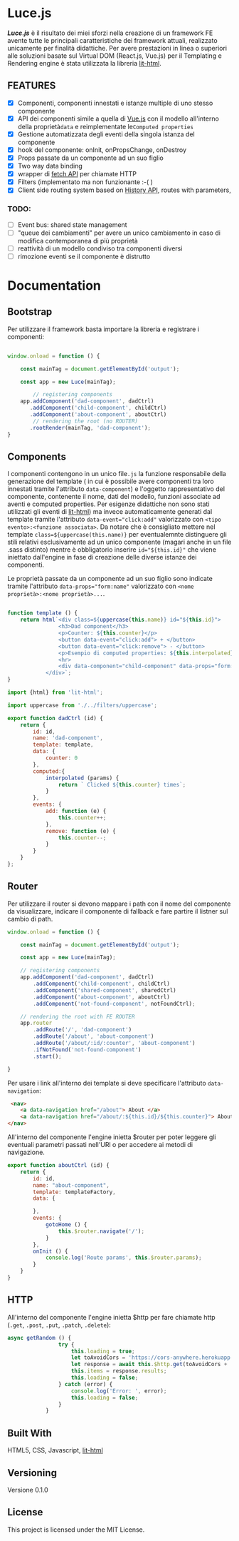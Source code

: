 # Luce.js

***Luce.js*** è il risultato dei miei sforzi nella creazione di un framework FE avente tutte le principali caratteristiche dei framework attuali, realizzato unicamente per finalità didattiche. Per avere prestazioni in linea o superiori alle soluzioni basate sul Virtual DOM (React.js, Vue.js) per il Templating e Rendering engine è stata utilizzata la libreria [lit-html](https://github.com/polymer/lit-html).

## FEATURES
- [x] Componenti, componenti  innestati e istanze multiple di uno stesso componente
- [x] API dei componenti simile a quella di [Vue.js](https://vuejs.org) con il modello all'interno della proprietà```data``` e reimplementate le```Computed properties```
- [x] Gestione automatizzata degli eventi della singola istanza del componente
- [x] hook del componente: onInit, onPropsChange, onDestroy
- [x] Props passate da un componente ad un suo figlio
- [x] Two way data binding  
- [x] wrapper di [fetch API](https://github.com/github/fetch) per chiamate HTTP
- [x] Filters (implementato ma non funzionante :-( )
- [x] Client side routing system based on [History API](https://developer.mozilla.org/en-US/docs/Web/API/History), routes with parameters, 

### TODO:
- [ ] Event bus: shared state management
- [ ] "queue dei cambiamenti" per avere un unico cambiamento in caso di modifica contemporanea di più proprietà 
- [ ] reattività di un modello condiviso tra componenti diversi
- [ ] rimozione eventi se il componente è distrutto

# Documentation

## Bootstrap

Per utilizzare il framework basta importare la libreria e registrare i componenti:
```javascript

window.onload = function () {

    const mainTag = document.getElementById('output');

    const app = new Luce(mainTag);

        // registering components
    app.addComponent('dad-component', dadCtrl)
       .addComponent('child-component', childCtrl)
       .addComponent('about-component', aboutCtrl)
        // rendering the root (no ROUTER)
       .rootRender(mainTag, 'dad-component');
}
```

## Components

I componenti contengono in un unico file```.js``` la funzione responsabile della generazione del template ( in cui è possibile avere componenti tra loro innestati tramite l'attributo ```data-component```) e l'oggetto rappresentativo del componente, contenente il nome, dati del modello, funzioni associate ad aventi e computed properties. Per esigenze didattiche non sono stati utilizzati gli eventi di [lit-html](https://github.com/polymer/lit-html)) ma invece automaticamente generati dal template tramite l'attributo ```data-event="click:add"``` valorizzato con ```<tipo evento>:<funzione associata>```. Da notare che è consigliato mettere nel template ```class=${uppercase(this.name)}``` per eventualemnte distinguere gli stili  relativi esclusivamente ad un unico componente (magari anche in un file .sass distinto) mentre è obbligatorio inserire ```id="${this.id}"``` che viene iniettato dall'engine in fase di creazione delle diverse istanze dei componenti.

Le proprietà passate da un componente ad un suo figlio sono indicate tramite l'attributo ```data-props="form:name"``` valorizzato con ```<nome proprietà>:<nome proprietà>...```. 

```javascript

function template () {
    return html`<div class=${uppercase(this.name)} id="${this.id}">
                <h3>Dad component</h3>  
                <p>Counter: ${this.counter}</p>
                <button data-event="click:add"> + </button>
                <button data-event="click:remove"> - </button>
                <p>Esempio di computed properties: ${this.interpolated}</p>
                <hr> 
                <div data-component="child-component" data-props="form:name"></div>
            </div>`;
}

import {html} from 'lit-html';

import uppercase from './../filters/uppercase';

export function dadCtrl (id) {
    return {
        id: id,
        name: 'dad-component',
        template: template,
        data: {
            counter: 0
        },
        computed:{
            interpolated (params) {
                return ` Clicked ${this.counter} times`;
            }
        },
        events: {
            add: function (e) {
                this.counter++;
            },
            remove: function (e) {
                this.counter--;
            }
        }
    }
};
```

## Router
Per utilizzare il router si devono mappare i path con il nome del componente da visualizzare, indicare il componente di fallback e fare partire il listner sul cambio di path.
```javascript
window.onload = function () {

    const mainTag = document.getElementById('output');

    const app = new Luce(mainTag);

    // registering components
    app.addComponent('dad-component', dadCtrl)
        .addComponent('child-component', childCtrl)
        .addComponent('shared-component', sharedCtrl)
        .addComponent('about-component', aboutCtrl)
        .addComponent('not-found-component', notFoundCtrl);

    // rendering the root with FE ROUTER
    app.router
        .addRoute('/', 'dad-component')
        .addRoute('/about', 'about-component')
        .addRoute('/about/:id/:counter', 'about-component')
        .ifNotFound('not-found-component')
        .start();

}
```

Per usare i link all'interno dei template si deve specificare l'attributo ```data-navigation```:
```html
 <nav>
    <a data-navigation href="/about"> About </a>
    <a data-navigation href="/about/:${this.id}/${this.counter}"> About "with params"</a>
</nav>
```
All'interno del componente l'engine inietta $router per poter leggere gli eventuali parametri passati nell'URl o per accedere ai metodi di navigazione.
```javascript
export function aboutCtrl (id) {
    return {
        id: id,
        name: "about-component",
        template: templateFactory,
        data: {

        },
        events: {
            gotoHome () {
                this.$router.navigate('/');
            }
        },
        onInit () {
            console.log('Route params', this.$router.params);
        }
    }
}
```

## HTTP
All'interno del componente l'engine inietta $http per fare chiamate http (```.get```, ```.post```, ```.put```, ```.patch```, ```.delete```):
```javascript
async getRandom () {
                try {
                    this.loading = true;
                    let toAvoidCors = 'https://cors-anywhere.herokuapp.com';
                    let response = await this.$http.get(toAvoidCors + '/https://swapi.co/api/people');
                    this.items = response.results;
                    this.loading = false;
                } catch (error) {
                    console.log('Error: ', error);
                    this.loading = false;
                }
            }
```

## Built With

HTML5, CSS, Javascript, [lit-html](https://github.com/polymer/lit-html)

## Versioning

Versione 0.1.0

## License

This project is licensed under the MIT License.






